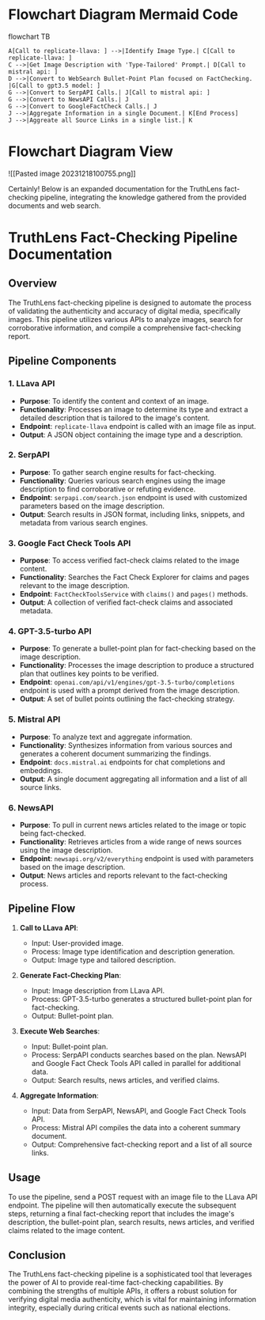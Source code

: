 # Flowchart Diagram Mermaid Code
flowchart TB

    A[Call to replicate-llava: ] -->|Identify Image Type.| C[Call to replicate-llava: ]   
    C -->|Get Image Description with 'Type-Tailored' Prompt.| D[Call to mistral api: ]
    D -->|Convert to WebSearch Bullet-Point Plan focused on FactChecking. |G[Call to gpt3.5 model: ]
    G -->|Convert to SerpAPI Calls.| J[Call to mistral api: ]
    G -->|Convert to NewsAPI Calls.| J
    G -->|Convert to GoogleFactCheck Calls.| J
    J -->|Aggregate Information in a single Document.| K[End Process] 
    J -->|Aggreate all Source Links in a single list.| K
    


# Flowchart Diagram View
![[Pasted image 20231218100755.png]]


Certainly! Below is an expanded documentation for the TruthLens fact-checking pipeline, integrating the knowledge gathered from the provided documents and web search. 

# TruthLens Fact-Checking Pipeline Documentation

## Overview
The TruthLens fact-checking pipeline is designed to automate the process of validating the authenticity and accuracy of digital media, specifically images. This pipeline utilizes various APIs to analyze images, search for corroborative information, and compile a comprehensive fact-checking report.

## Pipeline Components

### 1. LLava API
- **Purpose**: To identify the content and context of an image.
- **Functionality**: Processes an image to determine its type and extract a detailed description that is tailored to the image's content.
- **Endpoint**: `replicate-llava` endpoint is called with an image file as input.
- **Output**: A JSON object containing the image type and a description.

### 2. SerpAPI
- **Purpose**: To gather search engine results for fact-checking.
- **Functionality**: Queries various search engines using the image description to find corroborative or refuting evidence.
- **Endpoint**: `serpapi.com/search.json` endpoint is used with customized parameters based on the image description.
- **Output**: Search results in JSON format, including links, snippets, and metadata from various search engines.

### 3. Google Fact Check Tools API
- **Purpose**: To access verified fact-check claims related to the image content.
- **Functionality**: Searches the Fact Check Explorer for claims and pages relevant to the image description.
- **Endpoint**: `FactCheckToolsService` with `claims()` and `pages()` methods.
- **Output**: A collection of verified fact-check claims and associated metadata.

### 4. GPT-3.5-turbo API
- **Purpose**: To generate a bullet-point plan for fact-checking based on the image description.
- **Functionality**: Processes the image description to produce a structured plan that outlines key points to be verified.
- **Endpoint**: `openai.com/api/v1/engines/gpt-3.5-turbo/completions` endpoint is used with a prompt derived from the image description.
- **Output**: A set of bullet points outlining the fact-checking strategy.

### 5. Mistral API
- **Purpose**: To analyze text and aggregate information.
- **Functionality**: Synthesizes information from various sources and generates a coherent document summarizing the findings.
- **Endpoint**: `docs.mistral.ai` endpoints for chat completions and embeddings.
- **Output**: A single document aggregating all information and a list of all source links.

### 6. NewsAPI
- **Purpose**: To pull in current news articles related to the image or topic being fact-checked.
- **Functionality**: Retrieves articles from a wide range of news sources using the image description.
- **Endpoint**: `newsapi.org/v2/everything` endpoint is used with parameters based on the image description.
- **Output**: News articles and reports relevant to the fact-checking process.

## Pipeline Flow

1. **Call to LLava API**: 
   - Input: User-provided image.
   - Process: Image type identification and description generation.
   - Output: Image type and tailored description.

2. **Generate Fact-Checking Plan**: 
   - Input: Image description from LLava API.
   - Process: GPT-3.5-turbo generates a structured bullet-point plan for fact-checking.
   - Output: Bullet-point plan.

3. **Execute Web Searches**: 
   - Input: Bullet-point plan.
   - Process: SerpAPI conducts searches based on the plan. NewsAPI and Google Fact Check Tools API called in parallel for additional data.
   - Output: Search results, news articles, and verified claims.

4. **Aggregate Information**: 
   - Input: Data from SerpAPI, NewsAPI, and Google Fact Check Tools API.
   - Process: Mistral API compiles the data into a coherent summary document.
   - Output: Comprehensive fact-checking report and a list of all source links.

## Usage

To use the pipeline, send a POST request with an image file to the LLava API endpoint. The pipeline will then automatically execute the subsequent steps, returning a final fact-checking report that includes the image's description, the bullet-point plan, search results, news articles, and verified claims related to the image content.

## Conclusion

The TruthLens fact-checking pipeline is a sophisticated tool that leverages the power of AI to provide real-time fact-checking capabilities. By combining the strengths of multiple APIs, it offers a robust solution for verifying digital media authenticity, which is vital for maintaining information integrity, especially during critical events such as national elections.